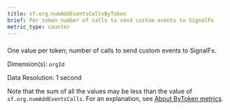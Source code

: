 ```yaml
---
title: sf.org.numAddEventsCallsByToken
brief: Per token number of calls to send custom events to SignalFx
metric_type: counter
---
```

### 

One value per token; number of calls to send custom events to SignalFx.

Dimension(s): `orgId`

Data Resolution: 1 second

Note that the sum of all the values may be less than the value of `sf.org.numAddEventsCalls`. For an explanation, see [About ByToken metrics](../readme.md#about-bytoken-metrics).
